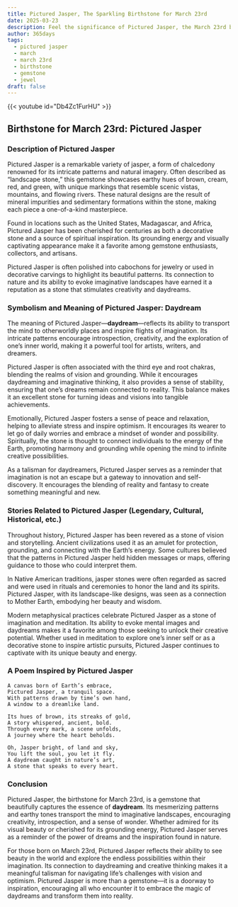 ```yaml
---
title: Pictured Jasper, The Sparkling Birthstone for March 23rd
date: 2025-03-23
description: Feel the significance of Pictured Jasper, the March 23rd birthstone symbolizing Daydream. Let its beauty and meaning brighten your day.
author: 365days
tags:
  - pictured jasper
  - march
  - march 23rd
  - birthstone
  - gemstone
  - jewel
draft: false
---
```


{{< youtube id="Db4Zc1FurHU" >}}

## Birthstone for March 23rd: Pictured Jasper

### Description of Pictured Jasper

Pictured Jasper is a remarkable variety of jasper, a form of chalcedony renowned for its intricate patterns and natural imagery. Often described as “landscape stone,” this gemstone showcases earthy hues of brown, cream, red, and green, with unique markings that resemble scenic vistas, mountains, and flowing rivers. These natural designs are the result of mineral impurities and sedimentary formations within the stone, making each piece a one-of-a-kind masterpiece.

Found in locations such as the United States, Madagascar, and Africa, Pictured Jasper has been cherished for centuries as both a decorative stone and a source of spiritual inspiration. Its grounding energy and visually captivating appearance make it a favorite among gemstone enthusiasts, collectors, and artisans.

Pictured Jasper is often polished into cabochons for jewelry or used in decorative carvings to highlight its beautiful patterns. Its connection to nature and its ability to evoke imaginative landscapes have earned it a reputation as a stone that stimulates creativity and daydreams.

### Symbolism and Meaning of Pictured Jasper: Daydream

The meaning of Pictured Jasper—**daydream**—reflects its ability to transport the mind to otherworldly places and inspire flights of imagination. Its intricate patterns encourage introspection, creativity, and the exploration of one’s inner world, making it a powerful tool for artists, writers, and dreamers.

Pictured Jasper is often associated with the third eye and root chakras, blending the realms of vision and grounding. While it encourages daydreaming and imaginative thinking, it also provides a sense of stability, ensuring that one’s dreams remain connected to reality. This balance makes it an excellent stone for turning ideas and visions into tangible achievements.

Emotionally, Pictured Jasper fosters a sense of peace and relaxation, helping to alleviate stress and inspire optimism. It encourages its wearer to let go of daily worries and embrace a mindset of wonder and possibility. Spiritually, the stone is thought to connect individuals to the energy of the Earth, promoting harmony and grounding while opening the mind to infinite creative possibilities.

As a talisman for daydreamers, Pictured Jasper serves as a reminder that imagination is not an escape but a gateway to innovation and self-discovery. It encourages the blending of reality and fantasy to create something meaningful and new.

### Stories Related to Pictured Jasper (Legendary, Cultural, Historical, etc.)

Throughout history, Pictured Jasper has been revered as a stone of vision and storytelling. Ancient civilizations used it as an amulet for protection, grounding, and connecting with the Earth’s energy. Some cultures believed that the patterns in Pictured Jasper held hidden messages or maps, offering guidance to those who could interpret them.

In Native American traditions, jasper stones were often regarded as sacred and were used in rituals and ceremonies to honor the land and its spirits. Pictured Jasper, with its landscape-like designs, was seen as a connection to Mother Earth, embodying her beauty and wisdom.

Modern metaphysical practices celebrate Pictured Jasper as a stone of imagination and meditation. Its ability to evoke mental images and daydreams makes it a favorite among those seeking to unlock their creative potential. Whether used in meditation to explore one’s inner self or as a decorative stone to inspire artistic pursuits, Pictured Jasper continues to captivate with its unique beauty and energy.

### A Poem Inspired by Pictured Jasper

```
A canvas born of Earth’s embrace,  
Pictured Jasper, a tranquil space.  
With patterns drawn by time’s own hand,  
A window to a dreamlike land.  

Its hues of brown, its streaks of gold,  
A story whispered, ancient, bold.  
Through every mark, a scene unfolds,  
A journey where the heart beholds.  

Oh, Jasper bright, of land and sky,  
You lift the soul, you let it fly.  
A daydream caught in nature’s art,  
A stone that speaks to every heart.  
```

### Conclusion

Pictured Jasper, the birthstone for March 23rd, is a gemstone that beautifully captures the essence of **daydream**. Its mesmerizing patterns and earthy tones transport the mind to imaginative landscapes, encouraging creativity, introspection, and a sense of wonder. Whether admired for its visual beauty or cherished for its grounding energy, Pictured Jasper serves as a reminder of the power of dreams and the inspiration found in nature.

For those born on March 23rd, Pictured Jasper reflects their ability to see beauty in the world and explore the endless possibilities within their imagination. Its connection to daydreaming and creative thinking makes it a meaningful talisman for navigating life’s challenges with vision and optimism. Pictured Jasper is more than a gemstone—it is a doorway to inspiration, encouraging all who encounter it to embrace the magic of daydreams and transform them into reality.